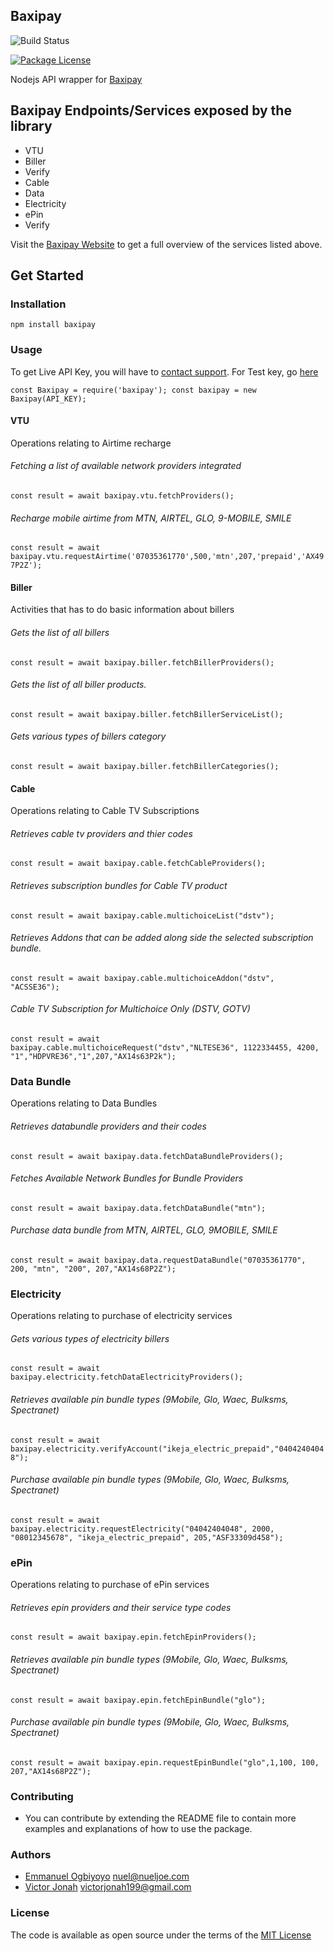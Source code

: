 ## Baxipay

![Build Status](https://img.shields.io/badge/GitHub_Actions-success-success.svg?logo=github&logoColor=white)

<!-- <a href="https://www.npmjs.com/package/baxipay" target="_blank"><img src="https://img.shields.io/npm/v/baxipay.svg" alt="NPM Version" /></a>
<a href="https://www.npmjs.com/package/express-generator-typescript" target="_blank"><img src="https://img.shields.io/npm/dm/baxipay.svg" alt="NPM Downloads" /></a> -->

<a href="https://www.npmjs.com/package/express-generator-typescript" target="_blank"><img src="https://img.shields.io/npm/l/express-generator-typescript.svg" alt="Package License" /></a>

Nodejs API wrapper for [Baxipay]()

## Baxipay Endpoints/Services exposed by the library

- VTU
- Biller
- Verify
- Cable
- Data
- Electricity
- ePin
- Verify

Visit the [Baxipay Website](https://www.baxipay.com.ng/) to get a full overview of the services listed above.

## Get Started

### Installation

`npm install baxipay`

### Usage

To get Live API Key, you will have to [contact support](https://mail.google.com/mail/?extsrc=mailto&url=mailto%3Adev%40baxi.com.ng).
For Test key, go [here](https://payments.baxipay.com.ng//api/documentation)

`const Baxipay = require('baxipay'); const baxipay = new Baxipay(API_KEY);`

#### VTU

Operations relating to Airtime recharge

###### Fetching a list of available network providers integrated

`const result = await baxipay.vtu.fetchProviders();`

###### Recharge mobile airtime from MTN, AIRTEL, GLO, 9-MOBILE, SMILE

`const result = await baxipay.vtu.requestAirtime('07035361770',500,'mtn',207,'prepaid','AX497P2Z');`

#### Biller

Activities that has to do basic information about billers

###### Gets the list of all billers

`const result = await baxipay.biller.fetchBillerProviders();`

###### Gets the list of all biller products.

`const result = await baxipay.biller.fetchBillerServiceList();`

###### Gets various types of billers category

`const result = await baxipay.biller.fetchBillerCategories();`

#### Cable

Operations relating to Cable TV Subscriptions

###### Retrieves cable tv providers and thier codes

`const result = await baxipay.cable.fetchCableProviders();`

###### Retrieves subscription bundles for Cable TV product

`const result = await baxipay.cable.multichoiceList("dstv");`

###### Retrieves Addons that can be added along side the selected subscription bundle.

`const result = await baxipay.cable.multichoiceAddon("dstv", "ACSSE36");`

###### Cable TV Subscription for Multichoice Only (DSTV, GOTV)

`const result = await baxipay.cable.multichoiceRequest("dstv","NLTESE36", 1122334455, 4200, "1","HDPVRE36","1",207,"AX14s63P2k");`

### Data Bundle

Operations relating to Data Bundles

###### Retrieves databundle providers and their codes

`const result = await baxipay.data.fetchDataBundleProviders();`

###### Fetches Available Network Bundles for Bundle Providers

`const result = await baxipay.data.fetchDataBundle("mtn");`

###### Purchase data bundle from MTN, AIRTEL, GLO, 9MOBILE, SMILE

`const result = await baxipay.data.requestDataBundle("07035361770", 200, "mtn", "200", 207,"AX14s68P2Z");`

### Electricity

Operations relating to purchase of electricity services

###### Gets various types of electricity billers

`const result = await baxipay.electricity.fetchDataElectricityProviders();`

###### Retrieves available pin bundle types (9Mobile, Glo, Waec, Bulksms, Spectranet)

`const result = await baxipay.electricity.verifyAccount("ikeja_electric_prepaid","04042404048");`

###### Purchase available pin bundle types (9Mobile, Glo, Waec, Bulksms, Spectranet)

`const result = await baxipay.electricity.requestElectricity("04042404048", 2000, "08012345678", "ikeja_electric_prepaid", 205,"ASF33309d458");`

### ePin

Operations relating to purchase of ePin services

###### Retrieves epin providers and their service type codes

`const result = await baxipay.epin.fetchEpinProviders();`

###### Retrieves available pin bundle types (9Mobile, Glo, Waec, Bulksms, Spectranet)

`const result = await baxipay.epin.fetchEpinBundle("glo");`

###### Purchase available pin bundle types (9Mobile, Glo, Waec, Bulksms, Spectranet)

`const result = await baxipay.epin.requestEpinBundle("glo",1,100, 100, 207,"AX14s68P2Z");`

### Contributing

- You can contribute by extending the README file to contain more examples and explanations of how to use the package.

### Authors

- [Emmanuel Ogbiyoyo](https://www.linkedin.com/in/emmanuel-ogbiyoyo-36b044168/?originalSubdomain=ng)
  nuel@nueljoe.com
- [Victor Jonah](https://www.linkedin.com/in/victor-jonah/) victorjonah199@gmail.com

### License

The code is available as open source under the terms of the
[MIT License](https://opensource.org/licenses/MIT)
